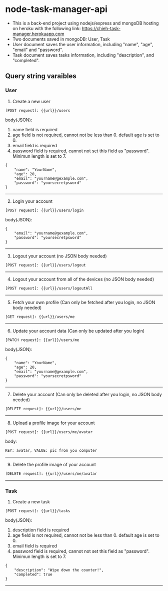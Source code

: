 # node-task-manager-api
* This is a back-end project using nodejs/express and mongoDB hosting on heroku with the following link: https://chieh-task-manager.herokuapp.com
* Two documents saved in mongoDB: User, Task
* User document saves the user information, including "name", "age", "email" and "password".
* Task document saves tasks information, including "description", and "completed".

## Query string varaibles
### User
1. Create a new user
```
[POST request]: {{url}}/users
```
body(JSON):
1. name field is required
2. age field is not required, cannot not be less than 0. default age is set to 0.
3. email field is required
4. password field is required, cannot not set this field as "password". Minimun length is set to 7.
```
{
    "name": "YourName",
    "age": 20,
    "email": "yourname@gexample.com",
    "password": "yoursecretpsword"
}
```
***
2. Login your account
```
[POST request]: {{url}}/users/login
```
body(JSON):
```
{
    "email": "yourname@gexample.com",
    "password": "yoursecretpsword"
}
```
***
3. Logout your account (no JSON body needed)
```
[POST request]: {{url}}/users/logout
```
***
4. Logout your account from all of the devices (no JSON body needed)
```
[POST request]: {{url}}/users/logoutAll
```
***
5. Fetch your own profile (Can only be fetched after you login, no JSON body needed)
```
[GET request]: {{url}}/users/me
```
***
6. Update your account data (Can only be updated after you login)
```
[PATCH request]: {{url}}/users/me
```
body(JSON):
```
{
    "name": "YourName",
    "age": 20,
    "email": "yourname@gexample.com",
    "password": "yoursecretpsword"
}
```
***
7. Delete your account (Can only be deleted after you login, no JSON body needed)
```
[DELETE request]: {{url}}/users/me
```
***
8. Upload a profile image for your account
```
[POST request]: {{url}}/users/me/avatar
```
body:
```
KEY: avatar, VALUE: pic from you computer
```
***
9. Delete the profile image of your account
```
[DELETE request]: {{url}}/users/me/avatar
```
***
### Task
1. Create a new task
```
[POST request]: {{url}}/tasks
```
body(JSON):
1. description field is required
2. age field is not required, cannot not be less than 0. default age is set to 0.
3. email field is required
4. password field is required, cannot not set this field as "password". Minimun length is set to 7.
```
{
    "description": "Wipe down the counter!",
    "completed": true
}
```
***
